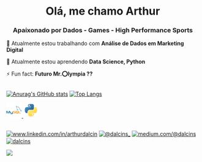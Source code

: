 <h1 align="center">Olá, me chamo Arthur</h1>
<h3 align="center">Apaixonado por Dados - Games - High Performance Sports</h3>


🔭 Atualmente estou trabalhando com **Análise de Dados em Marketing Digital**

🌱 Atualmente estou aprendendo **Data Science, Python**

⚡ Fun fact:  **Futuro Mr.⭕lympia ??**

##
 
[![Anurag's GitHub stats](https://github-readme-stats.vercel.app/api?username=Dalcins&count_private=true&show_icons=true&theme=gotham)](https://github.com/anuraghazra/github-readme-stats)
[![Top Langs](https://github-readme-stats.vercel.app/api/top-langs/?username=Dalcins&layout=compact&theme=gotham)](https://github.com/anuraghazra/github-readme-stats)

<p align="left"> <a href="https://www.mysql.com/" target="_blank" rel="noreferrer"> <img src="https://raw.githubusercontent.com/devicons/devicon/master/icons/mysql/mysql-original-wordmark.svg" alt="mysql" width="40" height="40"/> </a> <a href="https://www.python.org" target="_blank" rel="noreferrer"> <img src="https://raw.githubusercontent.com/devicons/devicon/master/icons/python/python-original.svg" alt="python" width="40" height="40"/> </a> </p>

##
<div>

<p align="left">
<a href="https://linkedin.com/in/www.linkedin.com/in/arthurdalcin" target="blank"><img align="center" src="https://raw.githubusercontent.com/rahuldkjain/github-profile-readme-generator/master/src/images/icons/Social/linked-in-alt.svg" alt="www.linkedin.com/in/arthurdalcin" height="30" width="40" /></a>
<a href="https://instagram.com/@dalcins_" target="blank"><img align="center" src="https://raw.githubusercontent.com/rahuldkjain/github-profile-readme-generator/master/src/images/icons/Social/instagram.svg" alt="@dalcins_" height="30" width="40" /></a>
<a href="https://medium.com/medium.com/@dalcins" target="blank"><img align="center" src="https://raw.githubusercontent.com/rahuldkjain/github-profile-readme-generator/master/src/images/icons/Social/medium.svg" alt="medium.com/@dalcins" height="30" width="40" /></a>
<a href="https://discord.gg/dalcins" target="blank"><img align="center" src="https://raw.githubusercontent.com/rahuldkjain/github-profile-readme-generator/master/src/images/icons/Social/discord.svg" alt="dalcins" height="30" width="40" /></a>
</p>

<img src="/GIF/ds3.gif">

</div>

<!---
- 👋 Hi, I’m @Dalcins 🇧🇷
- 👀 I’m interested in Networking, Portfolio
- 🌱 I’m currently learning Data Science
- 💞️ I’m looking to collaborate on ...
- 📫 How to reach me arthurdalcinss@gmail.com
- 😄 Pronouns: He
- ⚡ Fun fact: I will become a Data Scientist and a Mr.⭕lympia one day


Dalcins/Dalcins is a ✨ special ✨ repository because its `README.md` (this file) appears on your GitHub profile.
You can click the Preview link to take a look at your changes.
--->
